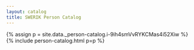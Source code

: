 ```yaml
---
layout: catalog
title: SWERIK Person Catalog
---
```

{% assign p = site.data._person-catalog.i-9ih4smVvRYKCMas4i52Xiw %}
{% include person-catalog.html p=p %}

